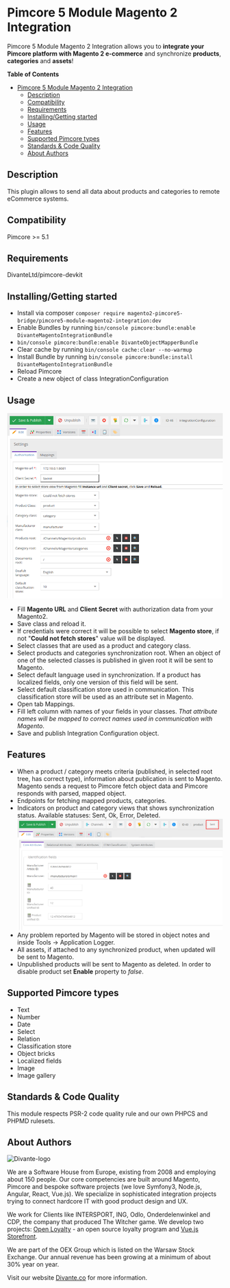# <a name="integration-module"></a>Pimcore 5 Module Magento 2 Integration

Pimcore 5 Module Magento 2 Integration allows you to **integrate your Pimcore platform with Magento 2 e-commerce** and synchronize **products**, **categories** and **assets**!

**Table of Contents**

- [Pimcore 5 Module Magento 2 Integration](#integration-module)
	- [Description](#description)
	- [Compatibility](#compability)
	- [Requirements](#requirements)
	- [Installing/Getting started](#installing)
	- [Usage](#usage)
	- [Features](#features)
	- [Supported Pimcore types](#supported-types)
	- [Standards & Code Quality](#standards)
	- [About Authors](#authors)
	
## <a name="description"></a>Description	
This plugin allows to send all data about products and categories to remote eCommerce systems. 


## <a name="compability"></a>Compatibility	
Pimcore >= 5.1

## <a name="requirements"></a>Requirements
DivanteLtd/pimcore-devkit


## <a name="installing"></a>Installing/Getting started	
- Install via composer ```composer require magento2-pimcore5-bridge/pimcore5-module-magento2-integration:dev```
- Enable Bundles by running ```bin/console pimcore:bundle:enable DivanteMagentoIntegrationBundle```
- ```bin/console pimcore:bundle:enable DivanteObjectMapperBundle```
- Clear cache by running ```bin/console cache:clear --no-warmup```
- Install Bundle by running ```bin/console pimcore:bundle:install DivanteMagentoIntegrationBundle```
- Reload Pimcore
- Create a new object of class IntegrationConfiguration

## <a name="usage"></a>Usage
![Screenshot](doc/images/integrationConfigurationView.png)
- Fill **Magento URL** and **Client Secret** with authorization data from your Magento2.
- Save class and reload it.
- If credentials were correct it will be possible to select **Magento store**, if not "**Could not fetch stores**" value will be displayed.
- Select classes that are used as a product and category class.
- Select products and categories synchronization root. When an object of one of the selected classes is published in given root it will be sent to Magento.
- Select default language used in synchronization. If a product has localized fields, only one version of this field will be sent.
- Select default classification store used in communication. This classification store will be used as an attribute set in Magento.
- Open tab Mappings.
- Fill left column with names of your fields in your classes. *That attribute names will be mapped to correct names used in communication with Magento*.
- Save and publish Integration Configuration object.

## <a name="features"></a>Features
- When a product / category meets criteria (published, in selected root tree, has correct type), information about publication is sent to Magento.
 Magento sends a request to Pimcore fetch object data and Pimcore responds with parsed, mapped object.
- Endpoints for fetching mapped products, categories.
- Indicators on product and category views that shows synchronization status. Available statuses: Sent, Ok, Error, Deleted.
![Screenshot](doc/images/productView.png)
- Any problem reported by Magento will be stored in object notes and inside Tools -> Application Logger.
- All assets, if attached to any synchronized product, when updated will be sent to Magento.
- Unpublished products will be sent to Magento as deleted. In order to disable product set **Enable** property to *false*.

## <a name="supported-types"></a>Supported Pimcore types
- Text
- Number
- Date
- Select
- Relation
- Classification store
- Object bricks
- Localized fields
- Image
- Image gallery
 
## <a name="standards"></a>Standards & Code Quality
This module respects PSR-2 code quality rule and our own PHPCS and PHPMD rulesets.

## <a name="authors"></a>About Authors

![Divante-logo](http://divante.co/logo-HG.png "Divante")

We are a Software House from Europe, existing from 2008 and employing about 150 people. Our core competencies are built around Magento, Pimcore and bespoke software projects (we love Symfony3, Node.js, Angular, React, Vue.js). We specialize in sophisticated integration projects trying to connect hardcore IT with good product design and UX.

We work for Clients like INTERSPORT, ING, Odlo, Onderdelenwinkel and CDP, the company that produced The Witcher game. We develop two projects: [Open Loyalty](http://www.openloyalty.io/ "Open Loyalty") - an open source loyalty program and [Vue.js Storefront](https://github.com/DivanteLtd/vue-storefront "Vue.js Storefront").

We are part of the OEX Group which is listed on the Warsaw Stock Exchange. Our annual revenue has been growing at a minimum of about 30% year on year.

Visit our website [Divante.co](https://divante.co/ "Divante.co") for more information.